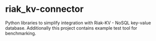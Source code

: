 # riak_kv-connector
Python libraries to simplify integration with Riak-KV - NoSQL key-value database. Additionally this project contains example test tool for benchmarking.
